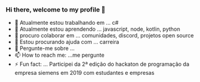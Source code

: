 ### Hi there, welcome to my profile 👋

<!--
**artstar10/artstar10** is a ✨ _special_ ✨ repository because its `README.md` (this file) appears on your GitHub profile.

Here are some ideas to get you started:

- 🔭 I’m currently working on ...
- 🌱 I’m currently learning ...
- 👯 I’m looking to collaborate on ...
- 🤔 I’m looking for help with ...
- 💬 Ask me about ...
- 📫 How to reach me: ...
- 😄 Pronouns: ...
- ⚡ Fun fact: ...
-->
- 🔭 Atualmente estou trabalhando em ... c#
- 🌱 Atualmente estou aprendendo ... javascript, node, kotlin, python
- 👯 procuro colaborar em ... comunidades, discord, projetos open source
- 🤔 Estou procurando ajuda com ... carreira
- 💬 Pergunte-me sobre ...
- 📫 How to reach me: ...me pergunte
- ⚡ Fun fact: ... Participei da 2ª edição do hackaton de programação da empresa siemens em 2019 com estudantes e empresas
